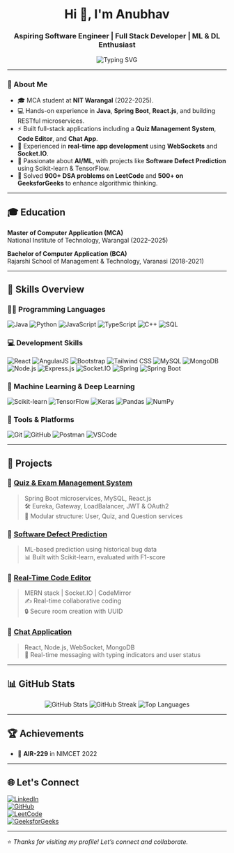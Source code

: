 <h1 align="center">Hi 👋, I'm Anubhav</h1>
<h3 align="center">Aspiring Software Engineer | Full Stack Developer | ML & DL Enthusiast</h3>

<p align="center">
  <img src="https://readme-typing-svg.demolab.com?font=Fira+Code&duration=3000&pause=1000&center=true&vCenter=true&width=600&lines=Passionate+about+building+smart+solutions;Keen+learner+in+AI%2C+ML+%26+DL;Open+to+collaborations+on+interesting+projects" alt="Typing SVG" />
</p>

---

### 💫 About Me

- 🎓 MCA student at **NIT Warangal** (2022-2025).
- 💻 Hands-on experience in **Java**, **Spring Boot**, **React.js**, and building RESTful microservices.
- ⚡ Built full-stack applications including a **Quiz Management System**, **Code Editor**, and **Chat App**.
- 🔌 Experienced in **real-time app development** using **WebSockets** and **Socket.IO**.
- 🤖 Passionate about **AI/ML**, with projects like **Software Defect Prediction** using Scikit-learn & TensorFlow.
- 🧠 Solved **900+ DSA problems on LeetCode** and **500+ on GeeksforGeeks** to enhance algorithmic thinking.

---

## 🎓 Education
**Master of Computer Application (MCA)**  
National Institute of Technology, Warangal (2022–2025)  

**Bachelor of Computer Application (BCA)**  
Rajarshi School of Management & Technology, Varanasi (2018-2021)  

---

## 🧠 Skills Overview

### 👨‍💻 Programming Languages
![Java](https://img.shields.io/badge/Java-ED8B00?style=for-the-badge&logo=java&logoColor=white)
![Python](https://img.shields.io/badge/Python-3776AB?style=for-the-badge&logo=python&logoColor=white)
![JavaScript](https://img.shields.io/badge/JavaScript-F7DF1E?style=for-the-badge&logo=javascript&logoColor=black)
![TypeScript](https://img.shields.io/badge/TypeScript-007ACC?style=for-the-badge&logo=typescript&logoColor=white)
![C++](https://img.shields.io/badge/C++-00599C?style=for-the-badge&logo=cplusplus&logoColor=white)
![SQL](https://img.shields.io/badge/SQL-003B57?style=for-the-badge&logo=mysql&logoColor=white)

### 💻 Development Skills
![React](https://img.shields.io/badge/React-20232A?style=for-the-badge&logo=react&logoColor=61DAFB)
![AngularJS](https://img.shields.io/badge/AngularJS-DD0031?style=for-the-badge&logo=angularjs&logoColor=white)
![Bootstrap](https://img.shields.io/badge/Bootstrap-7952B3?style=for-the-badge&logo=bootstrap&logoColor=white)
![Tailwind CSS](https://img.shields.io/badge/Tailwind_CSS-38B2AC?style=for-the-badge&logo=tailwind-css&logoColor=white)
![MySQL](https://img.shields.io/badge/MySQL-00758F?style=for-the-badge&logo=mysql&logoColor=white)
![MongoDB](https://img.shields.io/badge/MongoDB-4EA94B?style=for-the-badge&logo=mongodb&logoColor=white)
![Node.js](https://img.shields.io/badge/Node.js-339933?style=for-the-badge&logo=nodedotjs&logoColor=white)
![Express.js](https://img.shields.io/badge/Express.js-000000?style=for-the-badge&logo=express&logoColor=white)
![Socket.IO](https://img.shields.io/badge/Socket.IO-010101?style=for-the-badge&logo=socket.io&logoColor=white)
![Spring](https://img.shields.io/badge/Spring-6DB33F?style=for-the-badge&logo=spring&logoColor=white)
![Spring Boot](https://img.shields.io/badge/Spring_Boot-6DB33F?style=for-the-badge&logo=spring-boot&logoColor=white)

### 🤖 Machine Learning & Deep Learning
![Scikit-learn](https://img.shields.io/badge/scikit--learn-F7931E?style=for-the-badge&logo=scikit-learn&logoColor=white)
![TensorFlow](https://img.shields.io/badge/TensorFlow-FF6F00?style=for-the-badge&logo=tensorflow&logoColor=white)
![Keras](https://img.shields.io/badge/Keras-D00000?style=for-the-badge&logo=keras&logoColor=white)
![Pandas](https://img.shields.io/badge/Pandas-150458?style=for-the-badge&logo=pandas&logoColor=white)
![NumPy](https://img.shields.io/badge/Numpy-013243?style=for-the-badge&logo=numpy&logoColor=white)

### 🧰 Tools & Platforms
![Git](https://img.shields.io/badge/Git-F05032?style=for-the-badge&logo=git&logoColor=white)
![GitHub](https://img.shields.io/badge/GitHub-181717?style=for-the-badge&logo=github&logoColor=white)
![Postman](https://img.shields.io/badge/Postman-FF6C37?style=for-the-badge&logo=postman&logoColor=white)
![VSCode](https://img.shields.io/badge/VS_Code-007ACC?style=for-the-badge&logo=visual-studio-code&logoColor=white)

---

## 🚀 Projects

### 🔹 [Quiz & Exam Management System](https://github.com/Anu-bhav-Sri/Quiz_Exam_Project.git)
> Spring Boot microservices, MySQL, React.js  
> 🛠️ Eureka, Gateway, LoadBalancer, JWT & OAuth2  
> 🧩 Modular structure: User, Quiz, and Question services

### 🔹 [Software Defect Prediction](https://github.com/Anu-bhav-Sri/Software-Defect-Prediction-using-KC2-Dataset.git)
> ML-based prediction using historical bug data  
> 📊 Built with Scikit-learn, evaluated with F1-score

### 🔹 [Real-Time Code Editor](https://github.com/Anu-bhav-Sri/Real-Time-CodeEditor.git)
> MERN stack | Socket.IO | CodeMirror  
> ✍️ Real-time collaborative coding  
> 🔒 Secure room creation with UUID

### 🔹 [Chat Application](https://github.com/Anu-bhav-Sri/Chat-App.git)
> React, Node.js, WebSocket, MongoDB  
> 💬 Real-time messaging with typing indicators and user status

---

## 📊 GitHub Stats

<p align="center">
  <img src="https://github-readme-stats.vercel.app/api?username=Anu-bhav-Sri&show_icons=true&theme=radical" alt="GitHub Stats" />
  <img src="https://github-readme-streak-stats.herokuapp.com/?user=Anu-bhav-Sri&theme=radical" alt="GitHub Streak" />
  <img src="https://github-readme-stats.vercel.app/api/top-langs/?username=Anu-bhav-Sri&layout=compact&theme=radical" alt="Top Languages" />
</p>

---

## 🏆 Achievements
- 🥇 **AIR-229** in NIMCET 2022

---

## 🌐 Let's Connect

[![LinkedIn](https://img.shields.io/badge/LinkedIn-blue?style=flat&logo=linkedin&labelColor=blue)](https://www.linkedin.com/in/anubhav-2a5b95249/)  
[![GitHub](https://img.shields.io/badge/GitHub-grey?style=flat&logo=github)](https://github.com/Anu-bhav-Sri)  
[![LeetCode](https://img.shields.io/badge/LeetCode-FFA116?style=flat&logo=leetcode&logoColor=black)](https://leetcode.com/anubhavsri/)  
[![GeeksforGeeks](https://img.shields.io/badge/GeeksforGeeks-1c9430?style=flat&logo=geeksforgeeks&logoColor=white)](https://www.geeksforgeeks.org/user/anubhavsri/)  

---

⭐ *Thanks for visiting my profile! Let’s connect and collaborate.*
